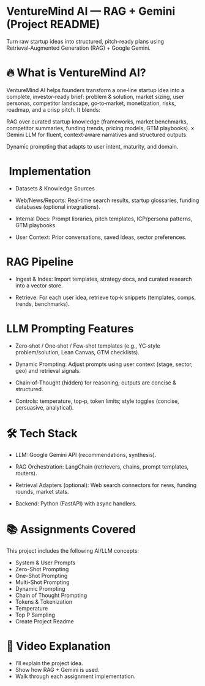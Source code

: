 # VentureMind AI — RAG + Gemini (Project README)

Turn raw startup ideas into structured, pitch‑ready plans using Retrieval‑Augmented Generation (RAG) + Google Gemini.

# 🔥 What is VentureMind AI?

VentureMind AI helps founders transform a one‑line startup idea into a complete, investor‑ready brief: problem & solution, market sizing, user personas, competitor landscape, go‑to‑market, monetization, risks, roadmap, and a crisp pitch. It blends:

RAG over curated startup knowledge (frameworks, market benchmarks, competitor summaries, funding trends, pricing models, GTM playbooks).
x
Gemini LLM for fluent, context‑aware narratives and structured outputs.

Dynamic prompting that adapts to user intent, maturity, and domain.

# ️ Implementation

- Datasets & Knowledge Sources

- Web/News/Reports: Real‑time search results, startup glossaries, funding databases (optional integrations).

- Internal Docs: Prompt libraries, pitch templates, ICP/persona patterns, GTM playbooks.

- User Context: Prior conversations, saved ideas, sector preferences.

# RAG Pipeline

- Ingest & Index: Import templates, strategy docs, and curated research into a vector store.

- Retrieve: For each user idea, retrieve top‑k snippets (templates, comps, trends, benchmarks).


# LLM Prompting Features

- Zero‑shot / One‑shot / Few‑shot templates (e.g., YC‑style problem/solution, Lean Canvas, GTM checklists).

- Dynamic Prompting: Adjust prompts using user context (stage, sector, geo) and retrieval signals.

- Chain‑of‑Thought (hidden) for reasoning; outputs are concise & structured.

- Controls: temperature, top‑p, token limits; style toggles (concise, persuasive, analytical).

# 🛠️ Tech Stack

- LLM: Google Gemini API (recommendations, synthesis).

- RAG Orchestration: LangChain (retrievers, chains, prompt templates, routers).

- Retrieval Adapters (optional): Web search connectors for news, funding rounds, market stats.

- Backend: Python (FastAPI) with async handlers.


# 📚 Assignments Covered

This project includes the following AI/LLM concepts:

- System & User Prompts
- Zero-Shot Prompting
- One-Shot Prompting
- Multi-Shot Prompting
- Dynamic Prompting
- Chain of Thought Prompting
- Tokens & Tokenization
- Temperature
- Top P Sampling
- Create Project Readme

# 🎥 Video Explanation

- I’ll explain the project idea.
- Show how RAG + Gemini is used.
- Walk through each assignment implementation.